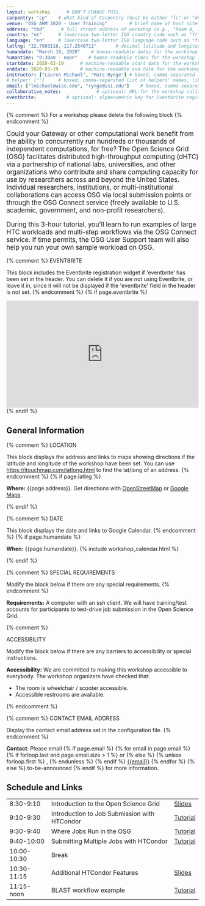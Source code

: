 ```yaml
---
layout: workshop      # DON'T CHANGE THIS.
carpentry: "cp"    # what kind of Carpentry (must be either "lc" or "dc" or "swc").  
venue: "OSG AHM 2020 - User Training"        # brief name of host site without address (e.g., "Euphoric State University")
address: "tbd"      # full street address of workshop (e.g., "Room A, 123 Forth Street, Blimingen, Euphoria")
country: "us"      # lowercase two-letter ISO country code such as "fr" (see https://en.wikipedia.org/wiki/ISO_3166-1#Current_codes)
language: "en"     # lowercase two-letter ISO language code such as "fr" (see https://en.wikipedia.org/wiki/List_of_ISO_639-1_codes)
latlng: "32.7903116,-117.2546711"       # decimal latitude and longitude of workshop venue (e.g., "41.7901128,-87.6007318" - use https://www.latlong.net/)
humandate: "March 19, 2020"    # human-readable dates for the workshop (e.g., "Feb 17-18, 2020")
humantime: "8:30am - noon"    # human-readable times for the workshop (e.g., "9:00 am - 4:30 pm")
startdate: 2020-03-19      # machine-readable start date for the workshop in YYYY-MM-DD format like 2015-01-01
enddate: 2020-03-19        # machine-readable end date for the workshop in YYYY-MM-DD format like 2015-01-02
instructor: ["Lauren Michael", "Mats Rynge"] # boxed, comma-separated list of instructors' names as strings, like ["Kay McNulty", "Betty Jennings", "Betty Snyder"]
# helper: [""]     # boxed, comma-separated list of helpers' names, like ["Marlyn Wescoff", "Fran Bilas", "Ruth Lichterman"]
email: ["lmichael@wisc.edu", "rynge@isi.edu"]    # boxed, comma-separated list of contact email addresses for the host, lead instructor, or whoever else is handling questions, like ["marlyn.wescoff@example.org", "fran.bilas@example.org", "ruth.lichterman@example.org"]
collaborative_notes:             # optional: URL for the workshop collaborative notes, e.g. an Etherpad or Google Docs document
eventbrite:           # optional: alphanumeric key for Eventbrite registration, e.g., "1234567890AB" (if Eventbrite is being used)
---
```


{% comment %}
For a workshop please delete the following block
{% endcomment %}
<div class="alert alert-warning" style="font-size: 120%;">
Could your Gateway or other computational work benefit from the ability to concurrently run hundreds or thousands of independent computations, for free? The Open Science Grid (OSG) facilitates distributed high-throughput computing (dHTC) via a partnership of national labs, universities, and other organizations who contribute and share computing capacity for use by researchers across and beyond the United States. Individual researchers, institutions, or multi-institutional collaborations can access OSG via local submission points or through the OSG Connect service (freely available to U.S. academic, government, and non-profit researchers).   <br>
  
  During this 3-hour tutorial, you'll learn to run examples of large HTC workloads and multi-step workflows via the OSG Connect service. If time permits, the OSG User Support team will also help you run your own sample workload on OSG.
</div>

{% comment %}
EVENTBRITE

This block includes the Eventbrite registration widget if
'eventbrite' has been set in the header.  You can delete it if you
are not using Eventbrite, or leave it in, since it will not be
displayed if the 'eventbrite' field in the header is not set.
{% endcomment %}
{% if page.eventbrite %}
<iframe
  src="https://www.eventbrite.com/tickets-external?eid={{page.eventbrite}}&ref=etckt"
  frameborder="0"
  width="100%"
  height="280px"
  scrolling="auto">
</iframe>
{% endif %}

<h2 id="general">General Information</h2>

{% comment %}
LOCATION

This block displays the address and links to maps showing directions
if the latitude and longitude of the workshop have been set.  You
can use https://itouchmap.com/latlong.html to find the lat/long of an
address.
{% endcomment %}
{% if page.latlng %}
<p id="where">
  <strong>Where:</strong>
  {{page.address}}.
  Get directions with
  <a href="//www.openstreetmap.org/?mlat={{page.latlng | replace:',','&mlon='}}&zoom=16">OpenStreetMap</a>
  or
  <a href="//maps.google.com/maps?q={{page.latlng}}">Google Maps</a>.
</p>
{% endif %}

{% comment %}
DATE

This block displays the date and links to Google Calendar.
{% endcomment %}
{% if page.humandate %}
<p id="when">
  <strong>When:</strong>
  {{page.humandate}}.
  {% include workshop_calendar.html %}
</p>
{% endif %}

{% comment %}
SPECIAL REQUIREMENTS

Modify the block below if there are any special requirements.
{% endcomment %}
<p id="requirements">
  <strong>Requirements:</strong> A computer with an ssh client. We will have training/test accounts for participants to test-drive job submission in the Open Science Grid. 
</p>

{% comment %}

ACCESSIBILITY

Modify the block below if there are any barriers to accessibility or
special instructions.

<p id="accessibility">
  <strong>Accessibility:</strong> We are committed to making this workshop
  accessible to everybody.
  The workshop organizers have checked that:
</p>
<ul>
  <li>The room is wheelchair / scooter accessible.</li>
  <li>Accessible restrooms are available.</li>
</ul>
{% endcomment %}

{% comment %}
CONTACT EMAIL ADDRESS

Display the contact email address set in the configuration file.
{% endcomment %}
<p id="contact">
  <strong>Contact</strong>:
  Please email
  {% if page.email %}
  {% for email in page.email %}
  {% if forloop.last and page.email.size > 1 %}
  or
  {% else %}
  {% unless forloop.first %}
  ,
  {% endunless %}
  {% endif %}
  <a href='mailto:{{email}}'>{{email}}</a>
  {% endfor %}
  {% else %}
  to-be-announced
  {% endif %}
  for more information.
</p>

<div class="row">
  <div class="col-md-8">
    <h2>Schedule and Links</h2>
    <table class="table table-striped">
      <tr><td>8:30-9:10</td> <td>Introduction to the Open Science Grid</td> <td><a href="https://docs.google.com/presentation/d/1TpLzOx2A9IRKZbZKV7XS4lR72-Eo8R9N5dj5Z0l3gxA/edit?usp=sharing">Slides</a></td></tr>
      <tr><td>9:10-9:30</td><td>Introduction to Job Submission with HTCondor</td><td><a href="https://support.opensciencegrid.org/support/solutions/articles/5000633410-osg-connect-quickstart">Tutorial</a></td></tr>
      <tr><td>9:30-9:40</td><td>Where Jobs Run in the OSG</td><td><a href="https://support.opensciencegrid.org/support/solutions/articles/12000061978-finding-osg-locations">Tutorial</a></td></tr>
      <tr><td>9:40-10:00</td><td>Submitting Multiple Jobs with HTCondor</td><td><a href="https://support.opensciencegrid.org/support/solutions/articles/12000062019-scaling-up-python">Tutorial</a></td></tr>
      <tr><td>10:00-10:30</td><td>Break</td><td></td></tr>
      <tr><td>10:30-11:15</td><td>Additional HTCondor Features</td><td><a href="https://docs.google.com/presentation/d/1MMLMFzqqJY7z1mcHJD3A_EuiqU1docq5ld2QlVFPz2s/edit?usp=sharing">Slides</a></td></tr>
      <tr><td>11:15-noon</td><td>BLAST workflow example</td><td><a href="https://support.opensciencegrid.org/support/solutions/articles/12000062020-blast-example-with-split-files">Tutorial</a></td></tr>
    </table>
  </div>
</div>


